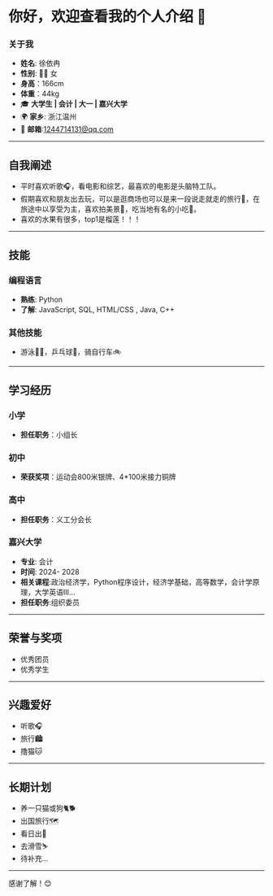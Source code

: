 # 你好，欢迎查看我的个人介绍 👋

### 关于我
-  **姓名**: 徐依冉
-  **性别**: 👩‍💻 女
-  **身高**：166cm
-  **体重**：44kg
- 🎓 **大学生 | 会计 | 大一 | 嘉兴大学**  
- 🌍 **家乡**: 浙江温州  
- 📧 **邮箱**:1244714131@qq.com 

---

## 自我阐述

- 平时喜欢听歌🎧，看电影和综艺，最喜欢的电影是头脑特工队。
- 假期喜欢和朋友出去玩，可以是逛商场也可以是来一段说走就走的旅行🎒，在旅途中以享受为主，喜欢拍美景📸，吃当地有名的小吃🍰。
- 喜欢的水果有很多，top1是榴莲！！！

---

## 技能

### 编程语言
- **熟练**: Python
- **了解**: JavaScript, SQL, HTML/CSS , Java, C++


### 其他技能
- 游泳🏊‍♀️，乒乓球🏓，骑自行车🚲

---


## 学习经历
### 小学
- **担任职务**：小组长
### 初中
- **荣获奖项**：运动会800米银牌、4*100米接力铜牌
### 高中
- **担任职务**：义工分会长
### 嘉兴大学
- **专业**: 会计
- **时间**: 2024- 2028
- **相关课程**:政治经济学，Python程序设计，经济学基础，高等数学，会计学原理，大学英语III...
- **担任职务**:组织委员
---

## 荣誉与奖项
- 优秀团员
- 优秀学生

---

## 兴趣爱好
- 听歌🎧
- 旅行🏙️
- 撸猫🐱

---
## 长期计划
- 养一只猫或狗🐈🐕
- 出国旅行🗺️
- 看日出🌄
- 去滑雪⛷️
- 待补充...

---

感谢了解！😊
